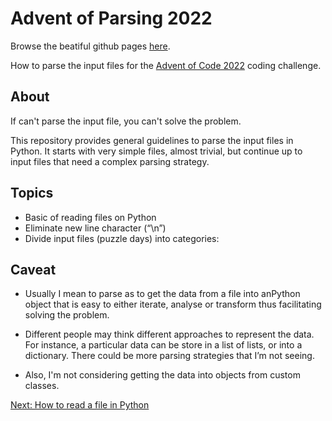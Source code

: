 # Advent of Parsing 2022

Browse the beatiful github pages [here](https://papibe.github.io/advent-of-parsing-2022/).

How to parse the input files for the
[Advent of Code 2022](https://adventofcode.com/2022) coding challenge.

## About

If can't parse the input file, you can't solve the problem.

This repository provides general guidelines to parse the input files in Python.
It starts with very simple files, almost trivial, but continue up to input files
that need a complex parsing strategy.

## Topics

- Basic of reading files on Python
- Eliminate new line character (“\n”)
- Divide input files (puzzle days) into categories:

## Caveat

* Usually I mean to parse as to get the data from a file into anPython object
  that is easy to either iterate, analyse or transform thus facilitating solving
  the problem.

* Different people may think different approaches to represent the data. For
  instance, a particular data can be store in a list of lists, or into a
  dictionary. There could be more parsing strategies that I’m not seeing.

* Also, I'm not considering getting the data into objects from custom classes.

[Next: How to read a file in Python](./docs/01.read_file.md)
